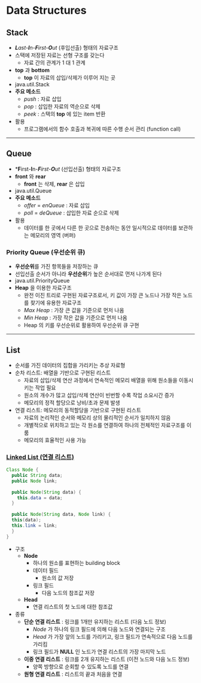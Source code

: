 # Data Structures

## Stack
* ***L**ast-**I**n-**F**irst-**O**ut* (후입선출) 형태의 자료구조
* 스택에 저장된 자료는 선형 구조를 갖는다
  * 자료 간의 관계가 1 대 1 관계
* **top** 과 **bottom**
  * **top** 이 자료의 삽입/삭제가 이루어 지는 곳
* java.util.Stack
* **주요 메소드**
  * *push* : 자료 삽입
  * *pop* : 삽입한 자료의 역순으로 삭제
  * *peek* : 스택의 **top** 에 있는 item 반환
* 활용
  * 프로그램에서의 함수 호출과 복귀에 따른 수행 순서 관리 (function call)

---

## Queue
* ***F**irst-**I**n-***F**irst-**O**ut* (선입선출) 형태의 자료구조
* **front** 와 **rear**
  * **front** 는 삭제, **rear** 은 삽입
* java.util.Queue
* **주요 메소드**
  * *offer* = *enQueue* : 자료 삽입
  * *poll* = *deQueue* : 삽입한 자료 순으로 삭제
* 활용
  * 데이터를 한 곳에서 다른 한 곳으로 전송하는 동안 일시적으로 데이터를 보관하는 메모리의 영역 (버퍼)

### Priority Queue (우선순위 큐)
* **우선순위**를 가진 항목들을 저장하는 큐
* 선입선출 순서가 아니라 **우선순위**가 높은 순서대로 먼저 나가게 된다
* java.util.PriorityQueue
* **Heap** 을 이용한 자료구조
  * 완전 이진 트리로 구현된 자료구조로서, 키 값이 가장 큰 노드나 가장 작은 노드를 찾기에 유용한 자료구조
  * *Max Heap* : 가장 큰 값을 기준으로 먼저 나옴
  * *Min Heap* : 가장 작은 값을 기준으로 먼저 나옴
  * Heap 의 키를 우선순위로 활용하여 우선순위 큐 구현

---

## List
* 순서를 가진 데이터의 집합을 가리키는 추상 자료형
* 순차 리스트: 배열을 기반으로 구현된 리스트
  * 자료의 삽입/삭제 연산 과정에서 연속적인 메모리 배열을 위해 원소들을 이동시키는 작업 필요
  * 원소의 개수가 많고 삽입/삭제 연산이 빈번할 수록 작업 소요시간 증가
  * 메모리의 정적 할당으로 낭비/초과 문제 발생
* 연결 리스트: 메모리의 동적할당을 기반으로 구현된 리스트
  * 자료의 논리적인 순서와 메모리 상의 물리적인 순서가 일치하지 않음
  * 개별적으로 위치하고 있는 각 원소를 연결하여 하나의 전체적인 자료구조를 이룸
  * 메모리의 효율적인 사용 가능

### [Linked List (연결 리스트)](https://github.com/ljiwoo59/Algorithm_Study/blob/main/Algo_DataStructure/SingleLinkedList.java)
```java
Class Node {
  public String data;
  public Node link;
  
  public Node(String data) {
    this.data = data;
  }
  
  public Node(String data, Node link) {
  this(data);
  this.link = link;
  }
}
```

* 구조
  * **Node**
    * 하나의 원소를 표현하는 building block
    * 데이터 필드
      * 원소의 값 저장
    * 링크 필드
      * 다음 노드의 참조값 저장
  * **Head**
    * 연결 리스트의 첫 노드에 대한 참조값 
* 종류
  * **단순 연결 리스트** : 링크를 1개만 유지하는 리스트 (다음 노드 정보)
    * *Node* 가 하나의 링크 필드에 의해 다음 노드와 연결되는 구조
    * *Head* 가 가장 앞의 노드를 가리키고, 링크 필드가 연속적으로 다음 노드를 가리킴
    * 링크 필드가 **NULL** 인 노드가 연결 리스트의 가장 마지막 노드
  * **이중 연결 리스트** : 링크를 2개 유지하는 리스트 (이전 노드와 다음 노드 정보)
    * 양쪽 방향으로 순회할 수 있도록 노드를 연결
  * **원형 연결 리스트** : 리스트의 끝과 처음을 연결
